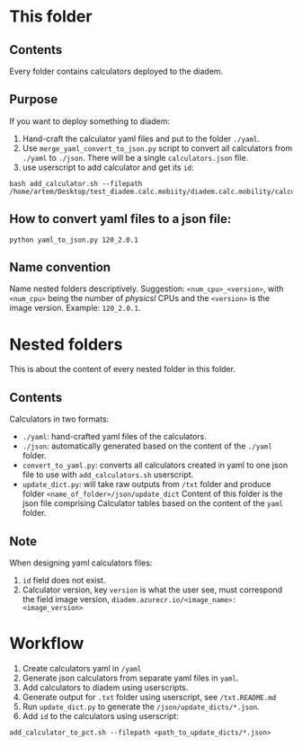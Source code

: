 # This folder
## Contents

Every folder contains calculators deployed to the diadem.

## Purpose

If you want to deploy something to diadem:
1. Hand-craft the calculator yaml files and put to the folder `./yaml`.
2. Use `merge_yaml_convert_to_json.py` script to convert all calculators from `./yaml` to `./json`. There will be a single `calculators.json` file.
3. use userscript to add calculator and get its `id`:
```commandline
bash add_calculator.sh --filepath /home/artem/Desktop/test_diadem.calc.mobiity/diadem.calc.mobility/calculators/to_diadem/120_2.0.2/json/calculators.json
```

## How to convert yaml files to a json file:
```commandline
python yaml_to_json.py 120_2.0.1
```

## Name convention

Name nested folders descriptively. Suggestion: `<num_cpu>_<version>`, with `<num_cpu>` being the number of _physicsl_ CPUs and the `<version>` is the image version.
Example: `120_2.0.1`.

# Nested folders

This is about the content of every nested folder in this folder.

## Contents
Calculators in two formats:
- `./yaml`: hand-crafted yaml files of the calculators.
- `./json`: automatically generated based on the content of the `./yaml` folder. 
- `convert_to_yaml.py`: converts all calculators created in yaml to one json file to use with `add_calculators.sh` userscript.
- `update_dict.py`: will take raw outputs from `/txt` folder and produce folder `<name_of_folder>/json/update_dict`
Content of this folder is the json file comprising Calculator tables based on the content of the `yaml`  folder.
 
## Note 

When designing yaml calculators files:
1. `id` field does not exist.
2. Calculator version, key `version` is what the user see, must correspond the field image version, `diadem.azurecr.io/<image_name>:<image_version>`

# Workflow

1. Create calculators yaml in `/yaml`
2. Generate json calculators from separate yaml files in `yaml`.
3. Add calculators to diadem using userscripts.
4. Generate output for `.txt` folder using userscript, see `/txt.README.md`
5. Run `update_dict.py` to generate the `/json/update_dicts/*.json`.
6. Add `id` to the calculators using userscript:
```commandline
add_calculator_to_pct.sh --filepath <path_to_update_dicts/*.json>
```